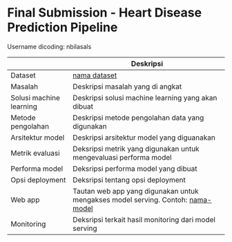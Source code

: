 # Final Submission - Heart Disease Prediction Pipeline

Username dicoding: nbilasals

| | Deskripsi |
| ----------- | ----------- |
| Dataset | [nama dataset](https://www.kaggle.com/) |
| Masalah | Deskripsi masalah yang di angkat |
| Solusi machine learning | Deskripsi solusi machine learning yang akan dibuat |
| Metode pengolahan | Deskripsi metode pengolahan data yang digunakan |
| Arsitektur model | Deskripsi arsitektur model yang diguanakan |
| Metrik evaluasi | Deksripsi metrik yang digunakan untuk mengevaluasi performa model |
| Performa model | Deksripsi performa model yang dibuat |
| Opsi deployment | Deksripsi tentang opsi deployment |
| Web app | Tautan web app yang digunakan untuk mengakses model serving. Contoh: [nama-model](https://model-resiko-kredit.herokuapp.com/v1/models/model-resiko-kredit/metadata)|
| Monitoring | Deksripsi terkait hasil monitoring dari model serving |

